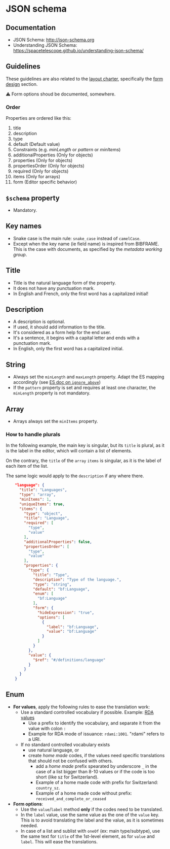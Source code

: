 # JSON schema

## Documentation

- JSON Schema: <http://json-schema.org>
- Understanding JSON Schema: <https://spacetelescope.github.io/understanding-json-schema/>

## Guidelines

These guidelines are also related to the [layout charter][1], specifically the
[form design][2] section.

:warning: Form options shoud be documented, somewhere.

[1]: interface/layout-charter.md
[2]: interface/layout-charter.md#4-form-design

### Order

Properties are ordered like this:

1. title
2. description
3. type
4. default (Default value)
5. Constraints (e.g. *minLength* or *pattern* or *minItems*)
6. additionalProperties (Only for objects)
7. properties (Only for objects)
8. propertiesOrder (Only for objects)
9. required (Only for objects)
10. items (Only for arrays)
11. form (Editor specific behavior)

## `$schema` property

- Mandatory.

## Key names

- Snake case is the main rule: `snake_case` instead of `camelCase`.
- Except when the key name (ie field name) is inspired from BIBFRAME. This is
the case with documents, as specified by the *metadata working group*.

## Title

- Title is the natural language form of the property.
- It does not have any punctuation mark.
- In English and French, only the first word has a capitalized initial!

## Description

- A description is optional.
- If used, it should add information to the title.
- It's considered as a form help for the end user.
- It's a sentence, it begins with a capital letter and ends with a punctuation
mark.
- In English, only the first word has a capitalized initial.

## String

- Always set the `minLength` and `maxLength` property. Adapt the ES mapping
  accordingly (see [ES doc on `ignore_above`](https://www.elastic.co/guide/en/elasticsearch/reference/current/ignore-above.html))
- If the `pattern` property is set and requires at least one character, the `minLength` property is not mandatory.

## Array

- Arrays always set the `minItems` property.

### How to handle plurals

In the following example, the main key is singular, but its `title` is plural,
as it is the label in the editor, which will contain a list of elements.

On the contrary, the `title` of the `array` `items` is singular, as it is the
label of each item of the list.

The same logic would apply to the `description` if any where there.

```json
    "language": {
      "title": "Languages",
      "type": "array",
      "minItems": 1,
      "uniqueItems": true,
      "items": {
        "type": "object",
        "title": "Language",
        "required": [
          "type",
          "value"
        ],
        "additionalProperties": false,
        "propertiesOrder": [
          "type",
          "value"
        ],
        "properties": {
          "type": {
            "title": "Type",
            "description": "Type of the language.",
            "type": "string",
            "default": "bf:Language",
            "enum": [
              "bf:Language"
            ],
            "form": {
              "hideExpression": "true",
              "options": [
                {
                  "label": "bf:Language",
                  "value": "bf:Language"
                }
              ]
            }
          },
          "value": {
            "$ref": "#/definitions/language"
          }
        }
      }
    }
```

## Enum

- **For values**, apply the following rules to ease the translation work:
  - Use a standard controlled vocabulary if possible. Example: [RDA values](http://www.rdaregistry.info/termList/)
    - Use a prefix to identify the vocabulary, and separate it from the value with colon `:`
    - Example for RDA mode of issuance: `rdami:1001`. "rdami" refers to a URI.
  - If no standard controlled vocabulary exists
    - use natural language, or
    - create *home made* codes, if the values need specific translations that should not be confused with others.
      - add a *home made* prefix spearated by underscore `_` in the case of a list bigger than 8-10 values or if the code is too short (like sz for Switzerland).
      - Example of a home made code with prefix for Switzerland: `country_sz`.
      - Example of a home made code without prefix: `received_and_complete_or_ceased`
- **Form options**:
  - Use the `value`/`label` method **only** if the codes need to be
      translated.
  - In the `label` value, use the same value as the one of the `value` key.
      This is to avoid translating the label and the value, as it is sometimes
      needed.
  - In case of a list and sublist with `oneOf` (ex: main type/subtype), use the same text for `title` of the 1st-level element, as for `value` and `label`. This will ease the translations.
